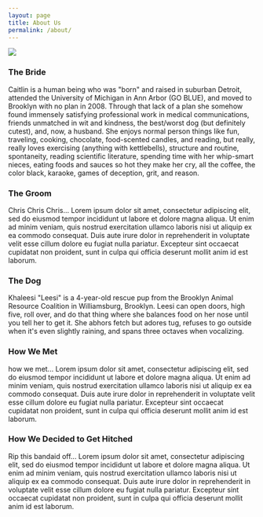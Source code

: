 ```yaml
---
layout: page
title: About Us
permalink: /about/
---
```


  <div id='content'>
  <img class='page-main' src='{{site.baseurl}}/assets/img/leesi-smile.png'>

  <h3>The Bride</h3>
	<p>Caitlin is a human being who was "born" and raised in suburban Detroit, attended the University of Michigan in Ann Arbor (GO BLUE), and moved to Brooklyn with no plan in 2008. Through that lack of a plan she somehow found immensely satisfying professional work in medical communications, friends unmatched in wit and kindness, the best/worst dog (but definitely cutest), and, now, a husband. She enjoys normal person things like fun, traveling, cooking, chocolate, food-scented candles, and reading, but really, really loves exercising (anything with kettlebells), structure and routine, spontaneity, reading scientific literature, spending time with her whip-smart nieces, eating foods and sauces so hot they make her cry, all the coffee, the color black, karaoke, games of deception, grit, and reason.</p>
  <h3>The Groom</h3>
	<p>Chris Chris Chris... Lorem ipsum dolor sit amet, consectetur adipiscing elit, sed do eiusmod tempor incididunt ut labore et dolore magna aliqua. Ut enim ad minim veniam, quis nostrud exercitation ullamco laboris nisi ut aliquip ex ea commodo consequat. Duis aute irure dolor in reprehenderit in voluptate velit esse cillum dolore eu fugiat nulla pariatur. Excepteur sint occaecat cupidatat non proident, sunt in culpa qui officia deserunt mollit anim id est laborum.</p>
  <h3>The Dog</h3>
	<p>Khaleesi "Leesi" is a 4-year-old rescue pup from the Brooklyn Animal Resource Coalition in Williamsburg, Brooklyn. Leesi can open doors, high five, roll over, and do that thing where she balances food on her nose until you tell her to get it. She abhors fetch but adores tug, refuses to go outside when it's even slightly raining, and spans three octaves when vocalizing.</p>
  <h3>How We Met</h3>
	<p>how we met... Lorem ipsum dolor sit amet, consectetur adipiscing elit, sed do eiusmod tempor incididunt ut labore et dolore magna aliqua. Ut enim ad minim veniam, quis nostrud exercitation ullamco laboris nisi ut aliquip ex ea commodo consequat. Duis aute irure dolor in reprehenderit in voluptate velit esse cillum dolore eu fugiat nulla pariatur. Excepteur sint occaecat cupidatat non proident, sunt in culpa qui officia deserunt mollit anim id est laborum.</p>
  <h3>How We Decided to Get Hitched</h3>
	<p>Rip this bandaid off... Lorem ipsum dolor sit amet, consectetur adipiscing elit, sed do eiusmod tempor incididunt ut labore et dolore magna aliqua. Ut enim ad minim veniam, quis nostrud exercitation ullamco laboris nisi ut aliquip ex ea commodo consequat. Duis aute irure dolor in reprehenderit in voluptate velit esse cillum dolore eu fugiat nulla pariatur. Excepteur sint occaecat cupidatat non proident, sunt in culpa qui officia deserunt mollit anim id est laborum.</p>
  </div>

